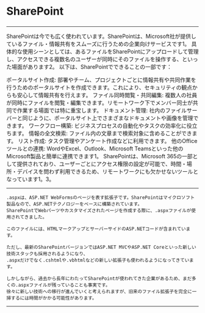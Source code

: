 ###
# SharePoint
###

---

SharePointは今でも広く使われています。SharePointは、Microsoft社が提供しているファイル・情報共有をスムーズに行うための企業向けサービスです1。
具体的な使用シーンとしては、あるファイルをSharePointにアップロードして管理し、アクセスできる複数名のユーザーが同時にそのファイルを操作する、といった場面があります2。
以下は、SharePointでできることの一部です：

ポータルサイト作成: 部署やチーム、プロジェクトごとに情報共有や共同作業を行うためのポータルサイトを作成できます。これにより、セキュリティの観点からも安心して情報共有を行えます。
ファイル同時閲覧・共同編集: 複数人の社員が同時にファイルを閲覧・編集できます。リモートワーク下でメンバー同士が共同で作業する場面では特に重宝します。
ドキュメント管理: 社内のファイルサーバーと同じように、ポータルサイト上でさまざまなドキュメントや画像を管理できます。
ワークフロー構築: ビジネスプロセスの自動化やタスクの効率化に役立ちます。
情報の全文検索: ファイル内の文章まで検索対象に含めることができます。
リスト作成: タスク管理やアンケート作成などに利用できます。
他のOfficeツールとの連携: WordやExcel、Outlook、Microsoft Teamsといった他のMicrosoft製品と簡単に連携できます1。
SharePointは、Microsoft 365の一部として提供されており、ユーザーごとにアクセス権限の設定が可能で、時間・場所・デバイスを問わず利用できるため、リモートワークにも欠かせないツールとなっています1。3。

---
```
.aspxは、ASP.NET WebFormsのページを表す拡張子です。SharePointはマイクロソフト製品なので、ASP.NETテクノロジーをベースに構築されています。
SharePointでWebパーツやカスタマイズされたページを作成する際に、.aspxファイルが使用されてきました。

このファイルには、HTMLマークアップとサーバーサイドのASP.NETコードが含まれています。

ただし、最新のSharePointバージョンではASP.NET MVCやASP.NET Coreといった新しい技術スタックも採用されるようになり、
.aspxだけでなく.cshtmlや.vbhtmlなどの新しい拡張子も使われるようになってきています。

しかしながら、過去から長年にわたってSharePointが使われてきた企業があるため、まだ多くの.aspxファイルが残っていることも事実です。
徐々に新しい技術への移行が進んでいくと考えられますが、旧来のファイル拡張子を完全に一掃するには時間がかかる可能性があります。
```
---
